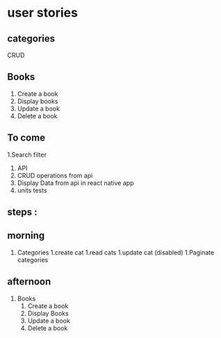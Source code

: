 # user stories

## categories
CRUD

## Books
1. Create a book
1. Display books
1. Update a book
1. Delete a book



## To come
1.Search filter
1. API
1. CRUD operations from api
1. Display Data from api in react native app
1. units tests


## steps :
## morning

1. Categories
    1.create cat
    1.read cats
    1.update cat (disabled) 
    1.Paginate categories 

## afternoon
1. Books
    1. Create a book
    1. Display Books
    1. Update a book
    1. Delete a book